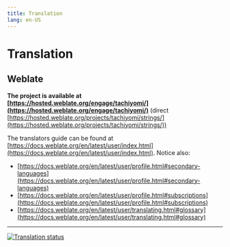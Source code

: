 ```yaml
---
title: Translation
lang: en-US
---
```


# Translation

## Weblate

**The project is available at [https://hosted.weblate.org/engage/tachiyomi/](https://hosted.weblate.org/engage/tachiyomi/)**
(direct [https://hosted.weblate.org/projects/tachiyomi/strings/](https://hosted.weblate.org/projects/tachiyomi/strings/))

The translators guide can be found at [https://docs.weblate.org/en/latest/user/index.html](https://docs.weblate.org/en/latest/user/index.html). Notice also:
* [https://docs.weblate.org/en/latest/user/profile.html#secondary-languages](https://docs.weblate.org/en/latest/user/profile.html#secondary-languages)
* [https://docs.weblate.org/en/latest/user/profile.html#subscriptions](https://docs.weblate.org/en/latest/user/profile.html#subscriptions)
* [https://docs.weblate.org/en/latest/user/translating.html#glossary](https://docs.weblate.org/en/latest/user/translating.html#glossary)

***

[![Translation status](https://hosted.weblate.org/widgets/tachiyomi/-/multi-auto.svg)](https://hosted.weblate.org/engage/tachiyomi/?utm_source=widget)
